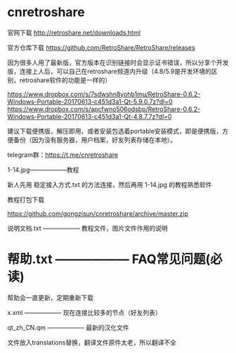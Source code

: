 # cnretroshare
官网下载
http://retroshare.net/downloads.html

官方仓库下载
https://github.com/RetroShare/RetroShare/releases

因为很多人用了最新版，官方版本在识别链接时会显示证书错误，所以分享个开发版，连接上人后，可以自己在retroshare频道内升级（4.8/5.9是开发环境的区别，retroshare软件的功能是一样的）

https://www.dropbox.com/s/7sdwshn8yohb1mu/RetroShare-0.6.2-Windows-Portable-20170613-c451d3a1-Qt-5.9.0.7z?dl=0
https://www.dropbox.com/s/apcfwno506odsbp/RetroShare-0.6.2-Windows-Portable-20170613-c451d3a1-Qt-4.8.7.7z?dl=0

建议下载便携版，解压即用，或者安装包选着portable安装模式，即是便携版，方便备份（因为没有服务器，用户档案，好友列表存储在本地）。

telegram群：https://t.me/cnretroshare

1-14.jpg——————教程

新人先用 稳定接入方式.txt 的方法连接，然后再用 1-14.jpg 的教程熟悉软件

教程打包下载

https://github.com/gongzisun/cnretroshare/archive/master.zip

说明文档.txt —————— 教程文件，图片文件作用的说明


# 帮助.txt —————— FAQ常见问题(必读)
帮助会一直更新，定期重新下载


x.xml —————— 现在连接比较多的节点（好友列表）


qt_zh_CN.qm —————— 最新的汉化文件

文件放入translations替换，翻译文件原件太老，所以翻译不全
